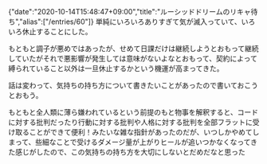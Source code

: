 {"date":"2020-10-14T15:48:47+09:00","title":"ルーシッドドリームのリキャ待ち","alias":["/entries/60"]}
単純にいろいろありすぎて気が滅入っていて、いろいろ休止することにした。

もともと調子が悪めではあったが、せめて日課だけは継続しようとおもって継続していたがそれで悪影響が発生しては意味がないよなとおもって、契約によって縛られていること以外は一旦休止するかという機運が高まってきた。

話は変わって、気持ちの持ち方について書きたいことがあったので書いておこうとおもう。

もともと全人類に薄ら嫌われているという前提のもと物事を解釈すると、コードに対する批判だったり行動に対する批判や人格に対する批判を全部フラットに受け取ることができて便利！みたいな雑な指針があったのだが、いつしかやめてしまって、些細なことで受けるダメージ量が上がりヒールが追いつかなくなってきた感じがしたので、この気持ちの持ち方を大切にしないとだめだなと思った
